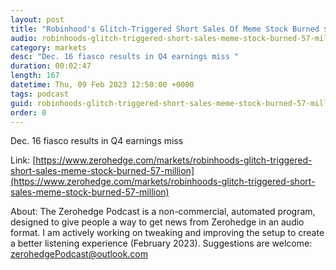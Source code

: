 ```yaml
---
layout: post
title: "Robinhood's Glitch-Triggered Short Sales Of Meme Stock Burned $57 Million"
audio: robinhoods-glitch-triggered-short-sales-meme-stock-burned-57-million-0
category: markets
desc: "Dec. 16 fiasco results in Q4 earnings miss "
duration: 00:02:47
length: 167
datetime: Thu, 09 Feb 2023 12:50:00 +0000
tags: podcast
guid: robinhoods-glitch-triggered-short-sales-meme-stock-burned-57-million-0
order: 0
---
```

Dec. 16 fiasco results in Q4 earnings miss 

Link: [https://www.zerohedge.com/markets/robinhoods-glitch-triggered-short-sales-meme-stock-burned-57-million](https://www.zerohedge.com/markets/robinhoods-glitch-triggered-short-sales-meme-stock-burned-57-million)

About: The Zerohedge Podcast is a non-commercial, automated program, designed to give people a way to get news from Zerohedge in an audio format.  I am actively working on tweaking and improving the setup to create a better listening experience (February 2023).  Suggestions are welcome: [zerohedgePodcast@outlook.com](mailto:zerohedgePodcast@outlook.com)